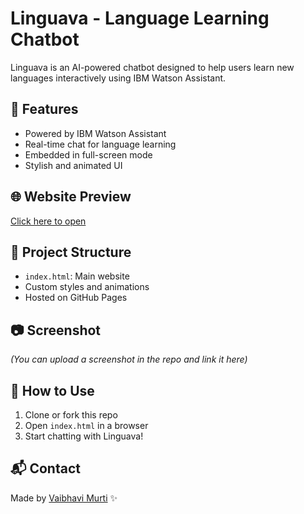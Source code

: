 # Linguava - Language Learning Chatbot

Linguava is an AI-powered chatbot designed to help users learn new languages interactively using IBM Watson Assistant.

## 🔧 Features
- Powered by IBM Watson Assistant
- Real-time chat for language learning
- Embedded in full-screen mode
- Stylish and animated UI

## 🌐 Website Preview
[Click here to open](https://vaibhavisrivastava26.github.io/vms-linguaava/)

## 📁 Project Structure
- `index.html`: Main website
- Custom styles and animations
- Hosted on GitHub Pages

## 📷 Screenshot
*(You can upload a screenshot in the repo and link it here)*

## 🚀 How to Use
1. Clone or fork this repo
2. Open `index.html` in a browser
3. Start chatting with Linguava!

## 📬 Contact
Made by [Vaibhavi Murti](https://github.com/VaibhaviSrivastava26) ✨
